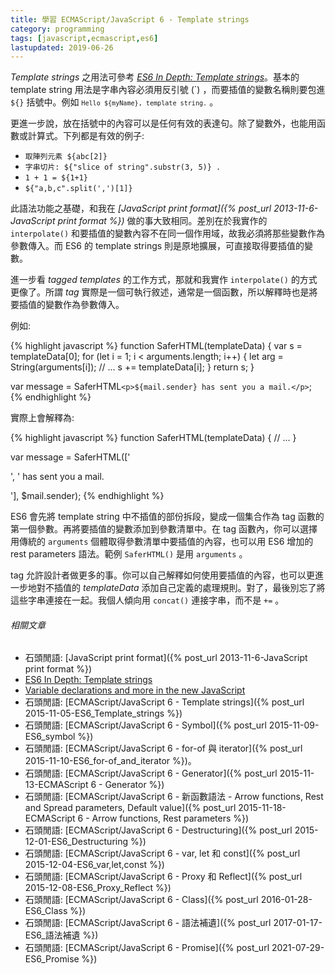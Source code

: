 ```yaml
---
title: 學習 ECMAScript/JavaScript 6 - Template strings
category: programming
tags: [javascript,ecmascript,es6]
lastupdated: 2019-06-26
---
```


<dfn>Template strings</dfn> 之用法可參考 <cite>[ES6 In Depth: Template strings](https://hacks.mozilla.org/2015/05/es6-in-depth-template-strings-2/)</cite>。基本的 template string 用法是字串內容必須用反引號 (\`) ，而要插值的變數名稱則要包進 <code>${}</code> 括號中。例如 <code>`Hello ${myName}, template string.`</code> 。

更進一步說，放在括號中的內容可以是任何有效的表達句。除了變數外，也能用函數或計算式。下列都是有效的例子:

* `取陣列元素 ${abc[2]}`
* `字串切片: ${"slice of string".substr(3, 5)} .`
* `1 + 1 = ${1+1}`
* ` ${"a,b,c".split(',')[1]} `

<!--more-->

此語法功能之基礎，和我在 <cite>[JavaScript print format]({% post_url 2013-11-6-JavaScript print format %})</cite> 做的事大致相同。差別在於我實作的 `interpolate()` 和要插值的變數內容不在同一個作用域，故我必須將那些變數作為參數傳入。而 ES6 的 template strings 則是原地擴展，可直接取得要插值的變數。

進一步看 <dfn>tagged templates</dfn> 的工作方式，那就和我實作 `interpolate()` 的方式更像了。所謂 <dfn>tag</dfn> 實際是一個可執行敘述，通常是一個函數，所以解釋時也是將要插值的變數作為參數傳入。

例如:

{% highlight javascript %}
function SaferHTML(templateData) {
  var s = templateData[0];
  for (let i = 1; i < arguments.length; i++) {
    let arg = String(arguments[i]);
    // ...
    s += templateData[i];
  }
  return s;
}

var message =
  SaferHTML`<p>${mail.sender} has sent you a mail.</p>`;
{% endhighlight %}

實際上會解釋為:

{% highlight javascript %}
function SaferHTML(templateData) {
  // ...
}

var message =
  SaferHTML(['<p>', ' has sent you a mail.</p>'], $mail.sender);
{% endhighlight %}

ES6 會先將 template string 中不插值的部份拆段，變成一個集合作為 tag 函數的第一個參數。再將要插值的變數添加到參數清單中。在 tag 函數內，你可以選擇用傳統的 `arguments` 個體取得參數清單中要插值的內容，也可以用 ES6 增加的 rest parameters 語法。範例 `SaferHTML()` 是用 `arguments` 。

tag 允許設計者做更多的事。你可以自己解釋如何使用要插值的內容，也可以更進一步地對不插值的 <var>templateData</var> 添加自己定義的處理規則。對了，最後別忘了將這些字串連接在一起。我個人傾向用 `concat()` 連接字串，而不是 `+=` 。

###### 相關文章

* 石頭閒語: [JavaScript print format]({% post_url 2013-11-6-JavaScript print format %})
* [ES6 In Depth: Template strings](https://hacks.mozilla.org/2015/05/es6-in-depth-template-strings-2/)
* [Variable declarations and more in the new JavaScript](http://www.ibm.com/developerworks/web/library/wa-ecmascript6-neward-p1/index.html?ca=drs-&ce=ism0070&ct=is&cmp=ibmsocial&cm=h&cr=crossbrand&ccy=us)
* 石頭閒語: [ECMAScript/JavaScript 6 - Template strings]({% post_url 2015-11-05-ES6_Template_strings %})
* 石頭閒語: [ECMAScript/JavaScript 6 - Symbol]({% post_url 2015-11-09-ES6_symbol %})
* 石頭閒語: [ECMAScript/JavaScript 6 - for-of 與 iterator]({% post_url 2015-11-10-ES6_for-of_and_iterator %})。
* 石頭閒語: [ECMAScript/JavaScript 6 - Generator]({% post_url 2015-11-13-ECMAScript 6 - Generator %})
* 石頭閒語: [ECMAScript/JavaScript 6 - 新函數語法 - Arrow functions, Rest and Spread parameters, Default value]({% post_url 2015-11-18-ECMAScript 6 - Arrow functions, Rest parameters %})
* 石頭閒語: [ECMAScript/JavaScript 6 - Destructuring]({% post_url 2015-12-01-ES6_Destructuring %})
* 石頭閒語: [ECMAScript/JavaScript 6 - var, let 和 const]({% post_url 2015-12-04-ES6_var,let,const %})
* 石頭閒語: [ECMAScript/JavaScript 6 - Proxy 和 Reflect]({% post_url 2015-12-08-ES6_Proxy_Reflect %})
* 石頭閒語: [ECMAScript/JavaScript 6 - Class]({% post_url 2016-01-28-ES6_Class %})
* 石頭閒語: [ECMAScript/JavaScript 6 - 語法補遺]({% post_url 2017-01-17-ES6_語法補遺 %})
* 石頭閒語: [ECMAScript/JavaScript 6 - Promise]({% post_url 2021-07-29-ES6_Promise %})
